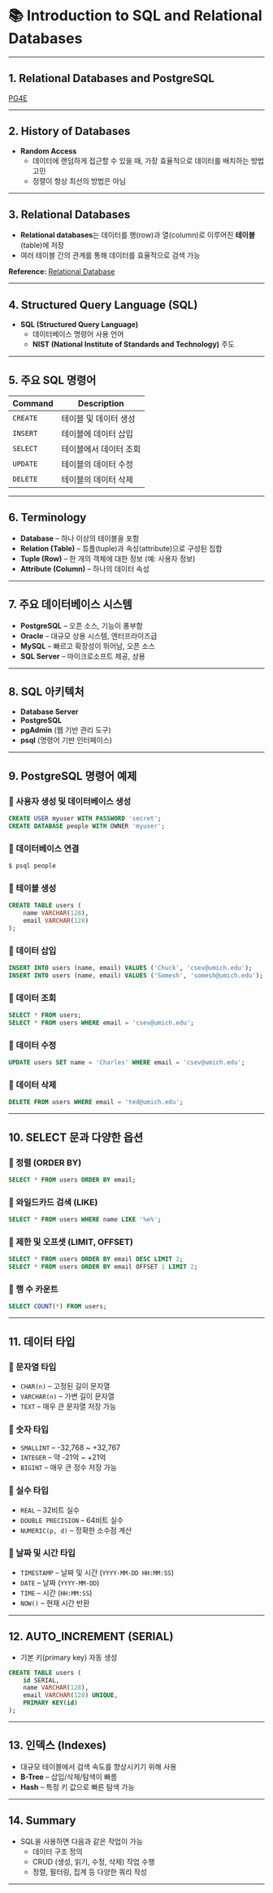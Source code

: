 # 📚 Introduction to SQL and Relational Databases

---

## 1. Relational Databases and PostgreSQL
[PG4E](https://www.pg4e.com)  

---

## 2. History of Databases
- **Random Access**  
  - 데이터에 랜덤하게 접근할 수 있을 때, 가장 효율적으로 데이터를 배치하는 방법 고민
  - 정렬이 항상 최선의 방법은 아님  

---

## 3. Relational Databases
- **Relational databases**는 데이터를 행(row)과 열(column)로 이루어진 **테이블**(table)에 저장
- 여러 테이블 간의 관계를 통해 데이터를 효율적으로 검색 가능  

**Reference:** [Relational Database](https://en.wikipedia.org/wiki/Relational_database)  

---

## 4. Structured Query Language (SQL)
- **SQL (Structured Query Language)**  
  - 데이터베이스 명령어 사용 언어
  - **NIST (National Institute of Standards and Technology)** 주도

---

## 5. 주요 SQL 명령어
| Command | Description |
|---------|-------------|
| `CREATE` | 테이블 및 데이터 생성 |
| `INSERT` | 테이블에 데이터 삽입 |
| `SELECT` | 테이블에서 데이터 조회 |
| `UPDATE` | 테이블의 데이터 수정 |
| `DELETE` | 테이블의 데이터 삭제 |

---

## 6. Terminology
- **Database** – 하나 이상의 테이블을 포함  
- **Relation (Table)** – 튜플(tuple)과 속성(attribute)으로 구성된 집합  
- **Tuple (Row)** – 한 개의 객체에 대한 정보 (예: 사용자 정보)  
- **Attribute (Column)** – 하나의 데이터 속성  

---

## 7. 주요 데이터베이스 시스템
- **PostgreSQL** – 오픈 소스, 기능이 풍부함  
- **Oracle** – 대규모 상용 시스템, 엔터프라이즈급  
- **MySQL** – 빠르고 확장성이 뛰어남, 오픈 소스  
- **SQL Server** – 마이크로소프트 제공, 상용  

---

## 8. SQL 아키텍처
- **Database Server**  
- **PostgreSQL**  
- **pgAdmin** (웹 기반 관리 도구)  
- **psql** (명령어 기반 인터페이스)  

---

## 9. PostgreSQL 명령어 예제
### 🔹 사용자 생성 및 데이터베이스 생성
```sql
CREATE USER myuser WITH PASSWORD 'secret';
CREATE DATABASE people WITH OWNER 'myuser';
```

### 🔹 데이터베이스 연결
```bash
$ psql people
```

### 🔹 테이블 생성
```sql
CREATE TABLE users (
    name VARCHAR(128),
    email VARCHAR(128)
);
```

### 🔹 데이터 삽입
```sql
INSERT INTO users (name, email) VALUES ('Chuck', 'csev@umich.edu');
INSERT INTO users (name, email) VALUES ('Somesh', 'somesh@umich.edu');
```

### 🔹 데이터 조회
```sql
SELECT * FROM users;
SELECT * FROM users WHERE email = 'csev@umich.edu';
```

### 🔹 데이터 수정
```sql
UPDATE users SET name = 'Charles' WHERE email = 'csev@umich.edu';
```

### 🔹 데이터 삭제
```sql
DELETE FROM users WHERE email = 'ted@umich.edu';
```

---

## 10. SELECT 문과 다양한 옵션
### 🔹 정렬 (ORDER BY)
```sql
SELECT * FROM users ORDER BY email;
```

### 🔹 와일드카드 검색 (LIKE)
```sql
SELECT * FROM users WHERE name LIKE '%e%';
```

### 🔹 제한 및 오프셋 (LIMIT, OFFSET)
```sql
SELECT * FROM users ORDER BY email DESC LIMIT 2;
SELECT * FROM users ORDER BY email OFFSET 1 LIMIT 2;
```

### 🔹 행 수 카운트
```sql
SELECT COUNT(*) FROM users;
```

---

## 11. 데이터 타입
### 🔸 문자열 타입
- `CHAR(n)` – 고정된 길이 문자열
- `VARCHAR(n)` – 가변 길이 문자열
- `TEXT` – 매우 큰 문자열 저장 가능

### 🔸 숫자 타입
- `SMALLINT` – -32,768 ~ +32,767
- `INTEGER` – 약 -21억 ~ +21억
- `BIGINT` – 매우 큰 정수 저장 가능

### 🔸 실수 타입
- `REAL` – 32비트 실수
- `DOUBLE PRECISION` – 64비트 실수
- `NUMERIC(p, d)` – 정확한 소수점 계산

### 🔸 날짜 및 시간 타입
- `TIMESTAMP` – 날짜 및 시간 (`YYYY-MM-DD HH:MM:SS`)
- `DATE` – 날짜 (`YYYY-MM-DD`)
- `TIME` – 시간 (`HH:MM:SS`)
- `NOW()` – 현재 시간 반환

---

## 12. AUTO_INCREMENT (SERIAL)
- 기본 키(primary key) 자동 생성
```sql
CREATE TABLE users (
    id SERIAL,
    name VARCHAR(128),
    email VARCHAR(128) UNIQUE,
    PRIMARY KEY(id)
);
```

---

## 13. 인덱스 (Indexes)
- 대규모 테이블에서 검색 속도를 향상시키기 위해 사용  
- **B-Tree** – 삽입/삭제/탐색이 빠름  
- **Hash** – 특정 키 값으로 빠른 탐색 가능  

---

## 14. Summary
- SQL을 사용하면 다음과 같은 작업이 가능
  - 데이터 구조 정의
  - CRUD (생성, 읽기, 수정, 삭제) 작업 수행
  - 정렬, 필터링, 집계 등 다양한 쿼리 작성  

---

